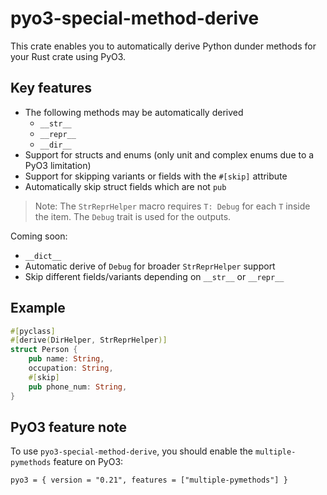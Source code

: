 # pyo3-special-method-derive

This crate enables you to automatically derive Python dunder methods for your Rust crate using PyO3.

## Key features
- The following methods may be automatically derived
    - `__str__`
    - `__repr__`
    - `__dir__`
- Support for structs and enums (only unit and complex enums due to a PyO3 limitation)
- Support for skipping variants or fields with the `#[skip]` attribute
- Automatically skip struct fields which are not `pub`

> Note: The `StrReprHelper` macro requires `T: Debug` for each `T` inside the item. The `Debug` trait is used for the outputs.

Coming soon:
- `__dict__`
- Automatic derive of `Debug` for broader `StrReprHelper` support
- Skip different fields/variants depending on `__str__` or `__repr__`

## Example
```rust
#[pyclass]
#[derive(DirHelper, StrReprHelper)]
struct Person {
    pub name: String,
    occupation: String,
    #[skip]
    pub phone_num: String,
}
```

## PyO3 feature note
To use `pyo3-special-method-derive`, you should enable the `multiple-pymethods` feature on PyO3:
```
pyo3 = { version = "0.21", features = ["multiple-pymethods"] }
```